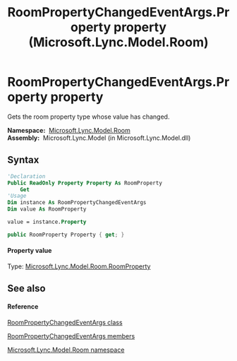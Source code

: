 ﻿---
title: RoomPropertyChangedEventArgs.Property property  (Microsoft.Lync.Model.Room)
TOCTitle: 'Property property '
ms:assetid: P:Microsoft.Lync.Model.Room.RoomPropertyChangedEventArgs.Property_DI_3_UC_OCS14MrefLyncWPF
ms:mtpsurl: https://msdn.microsoft.com/en-us/library/microsoft.lync.model.room.roompropertychangedeventargs.property_di_3_uc_ocs14mreflyncwpf(v=office.15)
ms:contentKeyID: 48592395
ms.date: 07/28/2014
mtps_version: v=office.15
f1_keywords:
- Microsoft.Lync.Model.Room.RoomPropertyChangedEventArgs.Property
dev_langs:
- CSharp
- JScript
- VB
- other
---

# RoomPropertyChangedEventArgs.Property property

Gets the room property type whose value has changed.

**Namespace:**  [Microsoft.Lync.Model.Room](microsoft-lync-model-room-namespace_2.md)  
**Assembly:**  Microsoft.Lync.Model (in Microsoft.Lync.Model.dll)

## Syntax

``` vb
'Declaration
Public ReadOnly Property Property As RoomProperty
    Get
'Usage
Dim instance As RoomPropertyChangedEventArgs
Dim value As RoomProperty

value = instance.Property
```

``` csharp
public RoomProperty Property { get; }
```

#### Property value

Type: [Microsoft.Lync.Model.Room.RoomProperty](roomproperty-enumeration-microsoft-lync-model-room_2.md)  

## See also

#### Reference

[RoomPropertyChangedEventArgs class](roompropertychangedeventargs-class-microsoft-lync-model-room_2.md)

[RoomPropertyChangedEventArgs members](roompropertychangedeventargs-members-microsoft-lync-model-room_2.md)

[Microsoft.Lync.Model.Room namespace](microsoft-lync-model-room-namespace_2.md)

